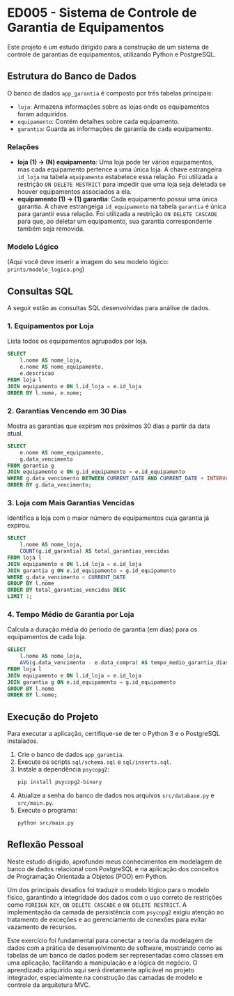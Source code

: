 # ED005 - Sistema de Controle de Garantia de Equipamentos

Este projeto é um estudo dirigido para a construção de um sistema de controle de garantias de equipamentos, utilizando Python e PostgreSQL.

## Estrutura do Banco de Dados

O banco de dados `app_garantia` é composto por três tabelas principais:

- `loja`: Armazena informações sobre as lojas onde os equipamentos foram adquiridos.
- `equipamento`: Contém detalhes sobre cada equipamento.
- `garantia`: Guarda as informações de garantia de cada equipamento.

### Relações

- **loja (1) -> (N) equipamento**: Uma loja pode ter vários equipamentos, mas cada equipamento pertence a uma única loja. A chave estrangeira `id_loja` na tabela `equipamento` estabelece essa relação. Foi utilizada a restrição `ON DELETE RESTRICT` para impedir que uma loja seja deletada se houver equipamentos associados a ela.
- **equipamento (1) -> (1) garantia**: Cada equipamento possui uma única garantia. A chave estrangeiga `id_equipamento` na tabela `garantia` é única para garantir essa relação. Foi utilizada a restrição `ON DELETE CASCADE` para que, ao deletar um equipamento, sua garantia correspondente também seja removida.

### Modelo Lógico

(Aqui você deve inserir a imagem do seu modelo lógico: `prints/modelo_logico.png`)

## Consultas SQL

A seguir estão as consultas SQL desenvolvidas para análise de dados.

### 1. Equipamentos por Loja

Lista todos os equipamentos agrupados por loja.

```sql
SELECT 
    l.nome AS nome_loja,
    e.nome AS nome_equipamento,
    e.descricao
FROM loja l
JOIN equipamento e ON l.id_loja = e.id_loja
ORDER BY l.nome, e.nome;
```

### 2. Garantias Vencendo em 30 Dias

Mostra as garantias que expiram nos próximos 30 dias a partir da data atual.

```sql
SELECT 
    e.nome AS nome_equipamento,
    g.data_vencimento
FROM garantia g
JOIN equipamento e ON g.id_equipamento = e.id_equipamento
WHERE g.data_vencimento BETWEEN CURRENT_DATE AND CURRENT_DATE + INTERVAL '30 days'
ORDER BY g.data_vencimento;
```

### 3. Loja com Mais Garantias Vencidas

Identifica a loja com o maior número de equipamentos cuja garantia já expirou.

```sql
SELECT 
    l.nome AS nome_loja,
    COUNT(g.id_garantia) AS total_garantias_vencidas
FROM loja l
JOIN equipamento e ON l.id_loja = e.id_loja
JOIN garantia g ON e.id_equipamento = g.id_equipamento
WHERE g.data_vencimento < CURRENT_DATE
GROUP BY l.nome
ORDER BY total_garantias_vencidas DESC
LIMIT 1;
```

### 4. Tempo Médio de Garantia por Loja

Calcula a duração média do período de garantia (em dias) para os equipamentos de cada loja.

```sql
SELECT 
    l.nome AS nome_loja,
    AVG(g.data_vencimento - e.data_compra) AS tempo_medio_garantia_dias
FROM loja l
JOIN equipamento e ON l.id_loja = e.id_loja
JOIN garantia g ON e.id_equipamento = g.id_equipamento
GROUP BY l.nome
ORDER BY l.nome;
```

## Execução do Projeto

Para executar a aplicação, certifique-se de ter o Python 3 e o PostgreSQL instalados.

1.  Crie o banco de dados `app_garantia`.
2.  Execute os scripts `sql/schema.sql` e `sql/inserts.sql`.
3.  Instale a dependência `psycopg2`:
    ```bash
    pip install psycopg2-binary
    ```
4.  Atualize a senha do banco de dados nos arquivos `src/database.py` e `src/main.py`.
5.  Execute o programa:
    ```bash
    python src/main.py
    ```

## Reflexão Pessoal

Neste estudo dirigido, aprofundei meus conhecimentos em modelagem de banco de dados relacional com PostgreSQL e na aplicação dos conceitos de Programação Orientada a Objetos (POO) em Python.

Um dos principais desafios foi traduzir o modelo lógico para o modelo físico, garantindo a integridade dos dados com o uso correto de restrições como `FOREIGN KEY`, `ON DELETE CASCADE` e `ON DELETE RESTRICT`. A implementação da camada de persistência com `psycopg2` exigiu atenção ao tratamento de exceções e ao gerenciamento de conexões para evitar vazamento de recursos.

Este exercício foi fundamental para conectar a teoria da modelagem de dados com a prática de desenvolvimento de software, mostrando como as tabelas de um banco de dados podem ser representadas como classes em uma aplicação, facilitando a manipulação e a lógica de negócio. O aprendizado adquirido aqui será diretamente aplicável no projeto integrador, especialmente na construção das camadas de modelo e controle da arquitetura MVC.